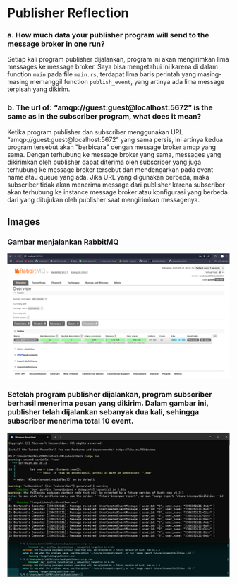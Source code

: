 # Publisher Reflection

### a. How much data your publisher program will send to the message broker in one run?

Setiap kali program publisher dijalankan, program ini akan mengirimkan lima messages ke message broker. Saya bisa mengetahui ini karena di dalam function `main` pada file `main.rs`, terdapat lima baris perintah yang masing-masing memanggil function `publish_event`, yang artinya ada lima message terpisah yang dikirim.

### b. The url of: “amqp://guest:guest@localhost:5672” is the same as in the subscriber program, what does it mean?

Ketika program publisher dan subscriber menggunakan URL “amqp://guest:guest@localhost:5672” yang sama persis, ini artinya kedua program tersebut akan "berbicara" dengan message broker amqp yang sama. Dengan terhubung ke message broker yang sama, messages yang dikirimkan oleh publisher dapat diterima oleh subscriber yang juga terhubung ke message broker tersebut dan mendengarkan pada event name atau queue yang ada. Jika URL yang digunakan berbeda, maka subscriber tidak akan menerima message dari publisher karena subscriber akan terhubung ke instance message broker atau konfigurasi yang berbeda dari yang ditujukan oleh publisher saat mengirimkan messagenya.

## Images

### Gambar menjalankan RabbitMQ
![Gambar RabbitMQ](./RabbitMqPic.png)

### Setelah program publisher dijalankan, program subscriber berhasil menerima pesan yang dikirim. Dalam gambar ini, publisher telah dijalankan sebanyak dua kali, sehingga subscriber menerima total 10 event.
![Gambar Console](./ConsolePic.png)
